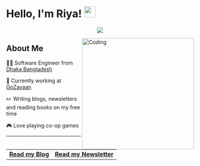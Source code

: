 # Hello, I'm Riya! <img src="https://media.giphy.com/media/hvRJCLFzcasrR4ia7z/giphy.gif" width="30px">
<p align="center">
  <a href="https://github.com/DenverCoder1/readme-typing-svg"><img src="https://readme-typing-svg.herokuapp.com?lines=Software+Engineer;Love%20Blending%20Art%20and%20Tech;Always%20Building%20New%20Things&center=true&width=380&height=45"></a>
</p>

<img align="right" alt="Coding" width="300" src="https://media1.giphy.com/media/v1.Y2lkPTc5MGI3NjExMGttd3ZtZjVwZ3N5MmtmY2tjZ3QwM2JmaDliNWk0MTBoNnVkN242bSZlcD12MV9pbnRlcm5hbF9naWZfYnlfaWQmY3Q9Zw/jjnz6V5kTEVvHVHlya/giphy.webp">

## About Me

  🙋‍♀️ Software Engineer from [Dhaka,Bangladesh](https://www.google.com/maps/place/Dhaka/@23.7808405,90.419689,12z/data=!3m1!4b1!4m6!3m5!1s0x3755b8b087026b81:0x8fa563bbdd5904c2!8m2!3d23.804093!4d90.4152376!16zL20vMGZuYjQ?entry=ttu&g_ep=EgoyMDI0MTAxNi4wIKXMDSoASAFQAw%3D%3D)

  🏢 Currently working at [GoZayaan](https://gozayaan.com)

  ✏️ Writing blogs, newsletters and reading books on my free time

  🎮 Love playing co-op games
<hr/>
<table width="100%" align="center">
  <tr>
    <td align="center">
      <a href="https://fariabriya.codes">
        <strong>Read my Blog</strong>
      </a>
    </td>
    <td align="center">
      <a href="https://fariabriya.substack.com/">
        <strong>Read my Newsletter</strong>
      </a>
    </td>
  </tr>
</table>
